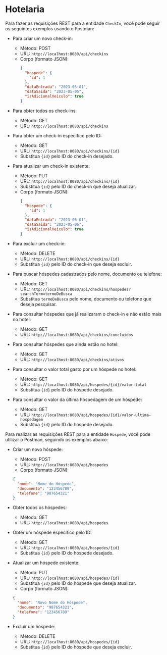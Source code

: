 # Hotelaria

Para fazer as requisições REST para a entidade `CheckIn`, você pode seguir os seguintes exemplos usando o Postman:

- Para criar um novo check-in:
  - Método: POST
  - URL: `http://localhost:8080/api/checkins`
  - Corpo (formato JSON): 
    ```json
    {
      "hospede": {
        "id": 1
      },
      "dataEntrada": "2023-05-01",
      "dataSaida": "2023-05-05",
      "isAdicionalVeiculo": true
    }
    ```

- Para obter todos os check-ins:
  - Método: GET
  - URL: `http://localhost:8080/api/checkins`

- Para obter um check-in específico pelo ID:
  - Método: GET
  - URL: `http://localhost:8080/api/checkins/{id}`
  - Substitua `{id}` pelo ID do check-in desejado.

- Para atualizar um check-in existente:
  - Método: PUT
  - URL: `http://localhost:8080/api/checkins/{id}`
  - Substitua `{id}` pelo ID do check-in que deseja atualizar.
  - Corpo (formato JSON):
    ```json
    {
      "hospede": {
        "id": 1
      },
      "dataEntrada": "2023-05-01",
      "dataSaida": "2023-05-06",
      "isAdicionalVeiculo": true
    }
    ```

- Para excluir um check-in:
  - Método: DELETE
  - URL: `http://localhost:8080/api/checkins/{id}`
  - Substitua `{id}` pelo ID do check-in que deseja excluir.

- Para buscar hóspedes cadastrados pelo nome, documento ou telefone:
  - Método: GET
  - URL: `http://localhost:8080/api/checkins/hospedes?searchTerm=termoDeBusca`
  - Substitua `termoDeBusca` pelo nome, documento ou telefone que deseja pesquisar.

- Para consultar hóspedes que já realizaram o check-in e não estão mais no hotel:
  - Método: GET
  - URL: `http://localhost:8080/api/checkins/concluidos`

- Para consultar hóspedes que ainda estão no hotel:
  - Método: GET
  - URL: `http://localhost:8080/api/checkins/ativos`

- Para consultar o valor total gasto por um hóspede no hotel:
  - Método: GET
  - URL: `http://localhost:8080/api/hospedes/{id}/valor-total`
  - Substitua `{id}` pelo ID do hóspede desejado.

- Para consultar o valor da última hospedagem de um hóspede:
  - Método: GET
  - URL: `http://localhost:8080/api/hospedes/{id}/valor-ultima-hospedagem`
  - Substitua `{id}` pelo ID do hóspede desejado.


Para realizar as requisições REST para a entidade `Hospede`, você pode utilizar o Postman, seguindo os exemplos abaixo:

- Criar um novo hóspede:
  - Método: POST
  - URL: `http://localhost:8080/api/hospedes`
  - Corpo (formato JSON):
  ```json
  {
    "nome": "Nome do Hóspede",
    "documento": "123456789",
    "telefone": "987654321"
  }
  ```

- Obter todos os hóspedes:
  - Método: GET
  - URL: `http://localhost:8080/api/hospedes`

- Obter um hóspede específico pelo ID:
  - Método: GET
  - URL: `http://localhost:8080/api/hospedes/{id}`
  - Substitua `{id}` pelo ID do hóspede desejado.

- Atualizar um hóspede existente:
  - Método: PUT
  - URL: `http://localhost:8080/api/hospedes/{id}`
  - Substitua `{id}` pelo ID do hóspede que deseja atualizar.
  - Corpo (formato JSON):
  ```json
  {
    "nome": "Novo Nome do Hóspede",
    "documento": "987654321",
    "telefone": "123456789"
  }
  ```

- Excluir um hóspede:
  - Método: DELETE
  - URL: `http://localhost:8080/api/hospedes/{id}`
  - Substitua `{id}` pelo ID do hóspede que deseja excluir.
